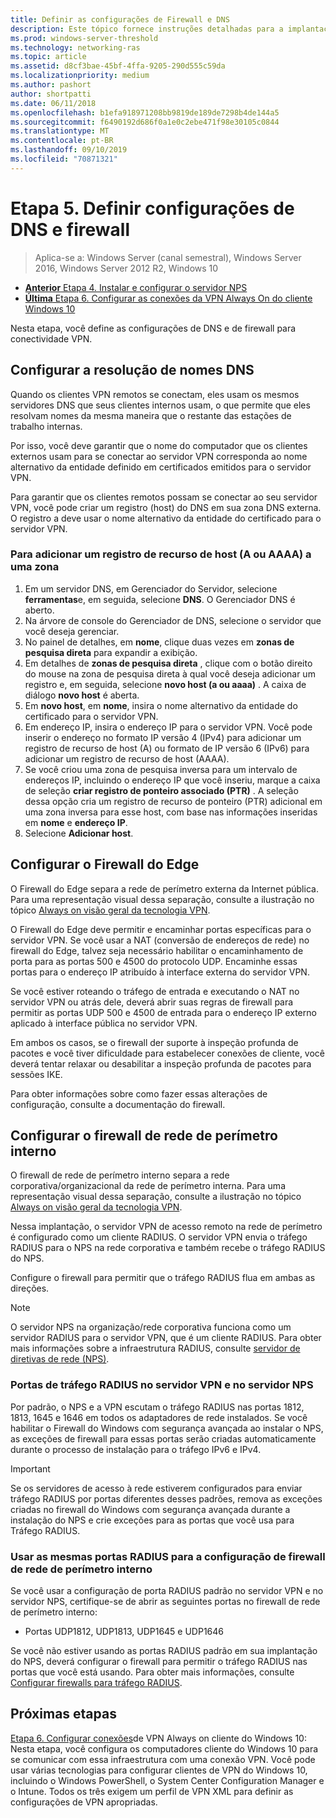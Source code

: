 ```yaml
---
title: Definir as configurações de Firewall e DNS
description: Este tópico fornece instruções detalhadas para a implantação de Always On VPN no Windows Server 2016.
ms.prod: windows-server-threshold
ms.technology: networking-ras
ms.topic: article
ms.assetid: d8cf3bae-45bf-4ffa-9205-290d555c59da
ms.localizationpriority: medium
ms.author: pashort
author: shortpatti
ms.date: 06/11/2018
ms.openlocfilehash: b1efa918971208bb9819de189de7298b4de144a5
ms.sourcegitcommit: f6490192d686f0a1e0c2ebe471f98e30105c0844
ms.translationtype: MT
ms.contentlocale: pt-BR
ms.lasthandoff: 09/10/2019
ms.locfileid: "70871321"
---
```

# <a name="step-5-configure-dns-and-firewall-settings"></a>Etapa 5. Definir configurações de DNS e firewall

>Aplica-se a: Windows Server (canal semestral), Windows Server 2016, Windows Server 2012 R2, Windows 10

- [**Anterior** Etapa 4. Instalar e configurar o servidor NPS](vpn-deploy-nps.md)
- [**Última** Etapa 6. Configurar as conexões da VPN Always On do cliente Windows 10](vpn-deploy-client-vpn-connections.md)

Nesta etapa, você define as configurações de DNS e de firewall para conectividade VPN.

## <a name="configure-dns-name-resolution"></a>Configurar a resolução de nomes DNS

Quando os clientes VPN remotos se conectam, eles usam os mesmos servidores DNS que seus clientes internos usam, o que permite que eles resolvam nomes da mesma maneira que o restante das estações de trabalho internas.

Por isso, você deve garantir que o nome do computador que os clientes externos usam para se conectar ao servidor VPN corresponda ao nome alternativo da entidade definido em certificados emitidos para o servidor VPN.

Para garantir que os clientes remotos possam se conectar ao seu servidor VPN, você pode criar um registro (host) do DNS em sua zona DNS externa. O registro a deve usar o nome alternativo da entidade do certificado para o servidor VPN.

### <a name="to-add-a-host-a-or-aaaa-resource-record-to-a-zone"></a>Para adicionar um registro de recurso de host (A ou AAAA) a uma zona

1. Em um servidor DNS, em Gerenciador do Servidor, selecione **ferramentas**e, em seguida, selecione **DNS**. O Gerenciador DNS é aberto.
2. Na árvore de console do Gerenciador de DNS, selecione o servidor que você deseja gerenciar.
3. No painel de detalhes, em **nome**, clique duas vezes em **zonas de pesquisa direta** para expandir a exibição.
4. Em detalhes de **zonas de pesquisa direta** , clique com o botão direito do mouse na zona de pesquisa direta à qual você deseja adicionar um registro e, em seguida, selecione **novo host (a ou aaaa)** . A caixa de diálogo **novo host** é aberta.
5. Em **novo host**, em **nome**, insira o nome alternativo da entidade do certificado para o servidor VPN.
6. Em endereço IP, insira o endereço IP para o servidor VPN. Você pode inserir o endereço no formato IP versão 4 (IPv4) para adicionar um registro de recurso de host (A) ou formato de IP versão 6 (IPv6) para adicionar um registro de recurso de host (AAAA).
7. Se você criou uma zona de pesquisa inversa para um intervalo de endereços IP, incluindo o endereço IP que você inseriu, marque a caixa de seleção **criar registro de ponteiro associado (PTR)** .  A seleção dessa opção cria um registro de recurso de ponteiro (PTR) adicional em uma zona inversa para esse host, com base nas informações inseridas em **nome** e **endereço IP**.
8. Selecione **Adicionar host**.

## <a name="configure-the-edge-firewall"></a>Configurar o Firewall do Edge

O Firewall do Edge separa a rede de perímetro externa da Internet pública. Para uma representação visual dessa separação, consulte a ilustração no tópico [Always on visão geral da tecnologia VPN](../always-on-vpn-technology-overview.md).

O Firewall do Edge deve permitir e encaminhar portas específicas para o servidor VPN. Se você usar a NAT (conversão de endereços de rede) no firewall do Edge, talvez seja necessário habilitar o encaminhamento de porta para as portas 500 e 4500 do protocolo UDP. Encaminhe essas portas para o endereço IP atribuído à interface externa do servidor VPN.

Se você estiver roteando o tráfego de entrada e executando o NAT no servidor VPN ou atrás dele, deverá abrir suas regras de firewall para permitir as portas UDP 500 e 4500 de entrada para o endereço IP externo aplicado à interface pública no servidor VPN.

Em ambos os casos, se o firewall der suporte à inspeção profunda de pacotes e você tiver dificuldade para estabelecer conexões de cliente, você deverá tentar relaxar ou desabilitar a inspeção profunda de pacotes para sessões IKE.

Para obter informações sobre como fazer essas alterações de configuração, consulte a documentação do firewall.

## <a name="configure-the-internal-perimeter-network-firewall"></a>Configurar o firewall de rede de perímetro interno

O firewall de rede de perímetro interno separa a rede corporativa/organizacional da rede de perímetro interna. Para uma representação visual dessa separação, consulte a ilustração no tópico [Always on visão geral da tecnologia VPN](../always-on-vpn-technology-overview.md).

Nessa implantação, o servidor VPN de acesso remoto na rede de perímetro é configurado como um cliente RADIUS.  O servidor VPN envia o tráfego RADIUS para o NPS na rede corporativa e também recebe o tráfego RADIUS do NPS.

Configure o firewall para permitir que o tráfego RADIUS flua em ambas as direções.

>[!NOTE]
>O servidor NPS na organização/rede corporativa funciona como um servidor RADIUS para o servidor VPN, que é um cliente RADIUS. Para obter mais informações sobre a infraestrutura RADIUS, consulte [servidor de diretivas de rede (NPS)](../../../../../networking/technologies/nps/nps-top.md).

### <a name="radius-traffic-ports-on-the-vpn-server-and-nps-server"></a>Portas de tráfego RADIUS no servidor VPN e no servidor NPS

Por padrão, o NPS e a VPN escutam o tráfego RADIUS nas portas 1812, 1813, 1645 e 1646 em todos os adaptadores de rede instalados. Se você habilitar o Firewall do Windows com segurança avançada ao instalar o NPS, as exceções de firewall para essas portas serão criadas automaticamente durante o processo de instalação para o tráfego IPv6 e IPv4.

>[!IMPORTANT]
>Se os servidores de acesso à rede estiverem configurados para enviar tráfego RADIUS por portas diferentes desses padrões, remova as exceções criadas no firewall do Windows com segurança avançada durante a instalação do NPS e crie exceções para as portas que você usa para Tráfego RADIUS.

### <a name="use-the-same-radius-ports-for-the-internal-perimeter-network-firewall-configuration"></a>Usar as mesmas portas RADIUS para a configuração de firewall de rede de perímetro interno

Se você usar a configuração de porta RADIUS padrão no servidor VPN e no servidor NPS, certifique-se de abrir as seguintes portas no firewall de rede de perímetro interno:

- Portas UDP1812, UDP1813, UDP1645 e UDP1646

Se você não estiver usando as portas RADIUS padrão em sua implantação do NPS, deverá configurar o firewall para permitir o tráfego RADIUS nas portas que você está usando. Para obter mais informações, consulte [Configurar firewalls para tráfego RADIUS](../../../../../networking/technologies/nps/nps-firewalls-configure.md).

## <a name="next-steps"></a>Próximas etapas

[Etapa 6. Configurar conexões](vpn-deploy-client-vpn-connections.md)de VPN Always on cliente do Windows 10: Nesta etapa, você configura os computadores cliente do Windows 10 para se comunicar com essa infraestrutura com uma conexão VPN. Você pode usar várias tecnologias para configurar clientes de VPN do Windows 10, incluindo o Windows PowerShell, o System Center Configuration Manager e o Intune. Todos os três exigem um perfil de VPN XML para definir as configurações de VPN apropriadas.